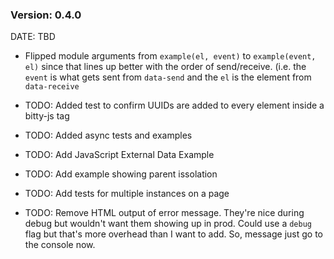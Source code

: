 ### Version: 0.4.0

DATE: TBD

- Flipped module arguments from `example(el, event)`
to `example(event, el)` since that lines up better
with the order of send/receive. (i.e. the `event`
is what gets sent from `data-send` and the `el`
is the element from `data-receive`

- TODO: Added test to confirm UUIDs are added to 
every element inside a bitty-js tag

- TODO: Added async tests and examples

- TODO: Add JavaScript External Data Example

- TODO: Add example showing parent issolation


- TODO: Add tests for multiple instances
on a page

- TODO: Remove HTML output of error message. They're
nice during debug but wouldn't want them 
showing up in prod. Could use a `debug` flag
but that's more overhead than I want to add. 
So, message just go to the console now. 





